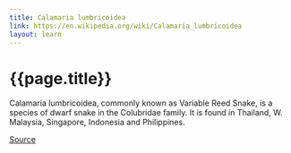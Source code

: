 ```yaml
---
title: Calamaria lumbricoidea
link: https://en.wikipedia.org/wiki/Calamaria_lumbricoidea
layout: learn
---
```

# {{page.title}}

Calamaria lumbricoidea, commonly known as Variable Reed Snake, is a species of dwarf snake in the Colubridae family. It is found in Thailand, W. Malaysia, Singapore, Indonesia and Philippines.

[Source](page.link)
